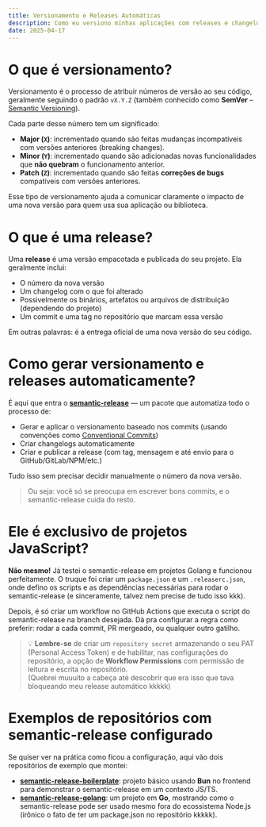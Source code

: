 ```yaml
---
title: Versionamento e Releases Automáticas
description: Como eu versiono minhas aplicações com releases e changelogs automatizados
date: 2025-04-17
---
```


# O que é versionamento?

Versionamento é o processo de atribuir números de versão ao seu código, geralmente seguindo o padrão `vX.Y.Z` (também conhecido como **SemVer** – [Semantic Versioning](https://semver.org/)).

Cada parte desse número tem um significado:

- **Major (`X`)**: incrementado quando são feitas mudanças incompatíveis com versões anteriores (breaking changes).
- **Minor (`Y`)**: incrementado quando são adicionadas novas funcionalidades que **não quebram** o funcionamento anterior.
- **Patch (`Z`)**: incrementado quando são feitas **correções de bugs** compatíveis com versões anteriores.

Esse tipo de versionamento ajuda a comunicar claramente o impacto de uma nova versão para quem usa sua aplicação ou biblioteca.

# O que é uma release?

Uma **release** é uma versão empacotada e publicada do seu projeto. Ela geralmente inclui:

- O número da nova versão
- Um changelog com o que foi alterado
- Possivelmente os binários, artefatos ou arquivos de distribuição (dependendo do projeto)
- Um commit e uma tag no repositório que marcam essa versão

Em outras palavras: é a entrega oficial de uma nova versão do seu código.

# Como gerar versionamento e releases automaticamente?

É aqui que entra o [**semantic-release**](https://semantic-release.gitbook.io/semantic-release/) — um pacote que automatiza todo o processo de:

- Gerar e aplicar o versionamento baseado nos commits (usando convenções como [Conventional Commits](https://www.conventionalcommits.org/))
- Criar changelogs automaticamente
- Criar e publicar a release (com tag, mensagem e até envio para o GitHub/GitLab/NPM/etc.)

Tudo isso sem precisar decidir manualmente o número da nova versão.

> Ou seja: você só se preocupa em escrever bons commits, e o semantic-release cuida do resto.

# Ele é exclusivo de projetos JavaScript?

**Não mesmo!** Já testei o semantic-release em projetos Golang e funcionou perfeitamente. O truque foi criar um `package.json` e um `.releaserc.json`, onde defino os scripts e as dependências necessárias para rodar o semantic-release (e sinceramente, talvez nem precise de tudo isso kkk).

Depois, é só criar um workflow no GitHub Actions que executa o script do semantic-release na branch desejada. Dá pra configurar a regra como preferir: rodar a cada commit, PR mergeado, ou qualquer outro gatilho.

> 💡 **Lembre-se** de criar um `repository secret` armazenando o seu PAT (Personal Access Token) e de habilitar, nas configurações do repositório, a opção de **Workflow Permissions** com permissão de leitura e escrita no repositório.  
> (Quebrei muuuito a cabeça até descobrir que era isso que tava bloqueando meu release automático kkkkk)

# Exemplos de repositórios com semantic-release configurado

Se quiser ver na prática como ficou a configuração, aqui vão dois repositórios de exemplo que montei:

- [**semantic-release-boilerplate**](https://github.com/renatorrocha/semantic-release-boilerplate): projeto básico usando **Bun** no frontend para demonstrar o semantic-release em um contexto JS/TS.
- [**semantic-release-golang**](https://github.com/renatorrocha/semantic-release-golang): um projeto em **Go**, mostrando como o semantic-release pode ser usado mesmo fora do ecossistema Node.js (irônico o fato de ter um package.json no repositório kkkkk).
